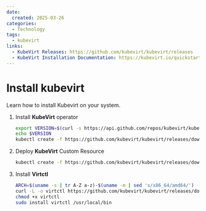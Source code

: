 ```yaml
---
date:
  created: 2025-03-26
categories:
  - Technology
tags:
  - kubevirt
links:
  - KubeVirt Releases: https://github.com/kubevirt/kubevirt/releases
  - KubeVirt Installation Documentation: https://kubevirt.io/quickstart_cloud/
---
```


# Install kubevirt

Learn how to install Kubevirt on your system.

<!-- more -->

1. Install **KubeVirt** operator

    ```bash
    export VERSION=$(curl -s https://api.github.com/repos/kubevirt/kubevirt/releases | grep tag_name | grep -v -- '-rc' | sort -r | head -1 | awk -F': ' '{print $2}' | sed 's/,//' | xargs)
    echo $VERSION
    kubectl create -f https://github.com/kubevirt/kubevirt/releases/download/${VERSION}/kubevirt-operator.yaml
    ```

2. Deploy **KubeVirt** Custom Resource

    ```bash
    kubectl create -f https://github.com/kubevirt/kubevirt/releases/download/${VERSION}/kubevirt-cr.yaml
    ```

3. Install **Virtctl**

    ```bash
    ARCH=$(uname -s | tr A-Z a-z)-$(uname -m | sed 's/x86_64/amd64/')
    curl -L -o virtctl https://github.com/kubevirt/kubevirt/releases/download/${VERSION}/virtctl-${VERSION}-${ARCH}
    chmod +x virtctl
    sudo install virtctl /usr/local/bin
    ```
